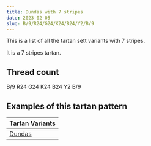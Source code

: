```yaml
---
title: Dundas with 7 stripes
date: 2023-02-05
slug: B/9/R24/G24/K24/B24/Y2/B/9
---
```

This is a list of all the tartan sett variants with 7 stripes.

It is a 7 stripes tartan.


## Thread count
B/9 R24 G24 K24 B24 Y2 B/9

## Examples of this tartan pattern

| Tartan Variants |
|---------------|
| [Dundas](/variants/b/9/r24/g24/k24/b24/y2/b/9-b304080-g008000-k000000-rc00000-yf0c000)||
